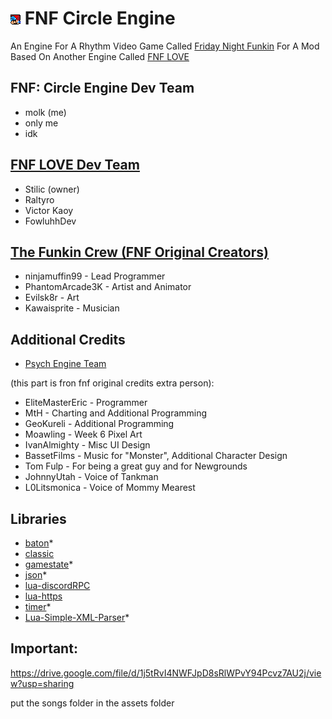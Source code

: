 # ![](art/icon.png) FNF Circle Engine

An Engine For A Rhythm Video Game Called [Friday Night Funkin](https://github.com/FunkinCrew/Funkin) For A Mod Based On Another Engine Called [FNF LOVE](https://github.com/Stilic/FNF-LOVE)

## FNF: Circle Engine Dev Team
- molk (me)
- only me
- idk

## [FNF LOVE Dev Team](https://github.com/Stilic/FNF-LOVE)

- Stilic (owner)
- Raltyro
- Victor Kaoy
- FowluhhDev

## [The Funkin Crew (FNF Original Creators)](https://github.com/FunkinCrew/Funkin)
- ninjamuffin99 - Lead Programmer
- PhantomArcade3K - Artist and Animator
- Evilsk8r - Art
- Kawaisprite - Musician

## Additional Credits
- [Psych Engine Team](https://github.com/ShadowMario/FNF-PsychEngine)
  
(this part is fron fnf original credits extra person):

- EliteMasterEric - Programmer
- MtH - Charting and Additional Programming
- GeoKureli - Additional Programming
- Moawling - Week 6 Pixel Art
- IvanAlmighty - Misc UI Design
- BassetFilms - Music for "Monster", Additional Character Design
- Tom Fulp - For being a great guy and for Newgrounds
- JohnnyUtah - Voice of Tankman
- L0Litsmonica - Voice of Mommy Mearest

## Libraries

- [baton](https://github.com/tesselode/baton)\*
- [classic](https://github.com/rxi/classic)
- [gamestate](https://github.com/vrld/hump/blob/master/gamestate.lua)\*
- [json](https://github.com/actboy168/json.lua)\*
- [lua-discordRPC](https://github.com/pfirsich/lua-discordRPC)
- [lua-https](https://github.com/love2d/lua-https)
- [timer](https://github.com/vrld/hump/blob/master/timer.lua)\*
- [Lua-Simple-XML-Parser](https://github.com/Cluain/Lua-Simple-XML-Parser)\*

## Important: 
https://drive.google.com/file/d/1j5tRvI4NWFJpD8sRlWPvY94Pcvz7AU2j/view?usp=sharing

put the songs folder in the assets folder

